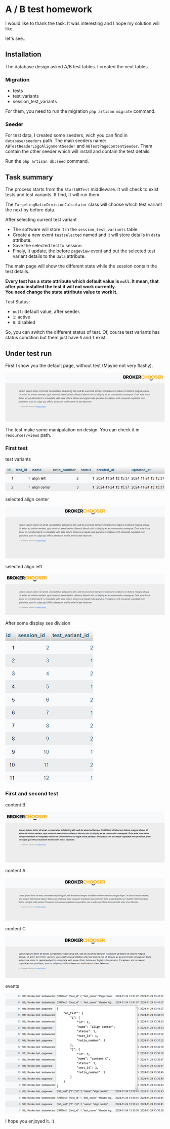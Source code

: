 # A / B test homework


I would like to thank the task. It was interesting and I hope my solution will like.

let's see..

## Installation

The database design asked A/B test tables. I created the next tables.

### Migration

- tests
- test_variants
- session_test_variants

For them, you need to run the migration `php artisan migrate` command.

### Seeder

For test data, I created some seeders, wich you can find in `database/seeders` path.
The main seeders name: `ABTestHeaderLogoAlignmentSeeder` and `ABTestPageContentSeeder`.
Them contain the other seeder which will install and contain the test details.

Run the `php artisan db:seed` command.

## Task summary

The process starts from the `StartABTest` middleware. 
It will check to exist tests and test variants. If find, It will run them.

The `TargetingRatioDivisionCalculator` class will choose which test variant the next by before data.

After selecting current test variant
- The software will store it in the `session_test_variants` table.
- Create a new event `testselected` named and it will store details in `data` attribute.
- Save the selected test to session. 
- Finaly, It update, the before `pageview` event and put the selected test variant details to the `data` attribute.

The main page will show the different state while the session contain the test details.


**Every test has a state attribute which default value is `null`. 
It mean, that after you installed the test it will not work currently.  
You need change the state attribute value to work it.**

Test Status:

- `null`: default value, after seeder. 
- `1`: active 
- `0`: disabled

So, you can switch the different status of test.
Of, course test variants has status condition but them just have `0` and `1` exist.

## Under test run

First I show you the default page, without test (Maybe not very flashy).

![image info](./public/pic/normal_display.png)

The test make some manipulation on design. You can check it in `resources/views` path.


### First test 

test variants

![image info](./public/pic/first_test_variants_in_db.png)

selected align center

![image info](./public/pic/first_test_variant_center.png)

selected align left

![image info](./public/pic/first_test_variant_left.png)


After some display see division

![image info](./public/pic/test_one_division.png)

### First and second test

content B

![image info](./public/pic/fs_pic_1.png)

content A

![image info](./public/pic/fs_pic_2.png)

content C

![image info](./public/pic/fs_pic_3.png)

events

![image info](./public/pic/events.png)


I hope you enjoyed it. :)
